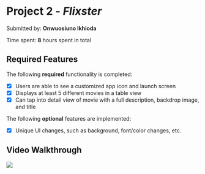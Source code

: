 # Project 2 - *Flixster*

Submitted by: **Onwuosiuno Ikhioda**


Time spent: **8** hours spent in total

## Required Features

The following **required** functionality is completed:

- [x] Users are able to see a customized app icon and launch screen
- [x] Displays at least 5 different movies in a table view
- [x] Can tap into detail view of movie with a full description, backdrop image, and title
 
The following **optional** features are implemented:

- [x] Unique UI changes, such as background, font/color changes, etc.



## Video Walkthrough
<div>
    <a href="https://www.loom.com/share/ece3aae2f86c493db459e460c3e60ce5">
    </a>
    <a href="https://www.loom.com/share/ece3aae2f86c493db459e460c3e60ce5">
      <img style="max-width:300px;" src="https://cdn.loom.com/sessions/thumbnails/ece3aae2f86c493db459e460c3e60ce5-with-play.gif">
    </a>
  </div>
